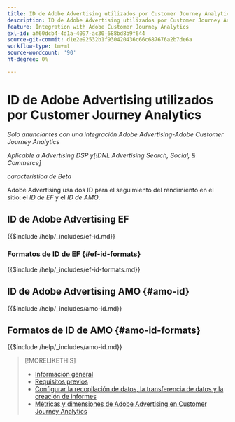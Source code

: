 ```yaml
---
title: ID de Adobe Advertising utilizados por Customer Journey Analytics
description: ID de Adobe Advertising utilizados por Customer Journey Analytics
feature: Integration with Adobe Customer Journey Analytics
exl-id: af60dcb4-4d1a-4097-ac30-688bd8b9f644
source-git-commit: d1e2e92532b1f930420436c66c687676a2b7de6a
workflow-type: tm+mt
source-wordcount: '90'
ht-degree: 0%

---
```


# ID de Adobe Advertising utilizados por Customer Journey Analytics

*Solo anunciantes con una integración Adobe Advertising-Adobe Customer Journey Analytics*

*Aplicable a Advertising DSP y[!DNL Advertising Search, Social, & Commerce]*

*característica de Beta*

Adobe Advertising usa dos ID para el seguimiento del rendimiento en el sitio: el *ID de EF* y el *ID de AMO*.

<!-- Rewrite for CJA:

When an ad impression occurs, Adobe Advertising creates the AMO ID and EF ID values and stores them. For click-through traffic, these IDs are included in the landing page URL using the `ef_id` and `s_kwcid` (for the AMO ID) query string parameters.

Adobe Advertising distinguishes between a click-through or view-through entry to the website using the following criteria:

* A view-through entry is captured when a user visits the site after viewing an ad but not clicking it. [!DNL Analytics] or Web SDK records a view-through if two conditions are met:

    * The visitor has no click-throughs for a [!DNL DSP] or [!DNL Search, Social, & Commerce] ad during the [click lookback window](/help/integrations/analytics/prerequisites.md#lookback-a4adc).

    * The visitor has seen at least one [!DNL DSP] ad during the [impression lookback window](/help/integrations/analytics/prerequisites.md#lookback-a4adc). The last impression is passed as the view-through.

* A click-through entry is captured when a site visitor clicks an ad before entering the site. [!DNL Analytics] or Web SDK captures a click-through when either of the following conditions occurs:

    * The URL includes an EF ID and AMO ID as added to the landing page URL by Adobe Advertising.

    * The URL contains no tracking codes, but the Adobe Advertising JavaScript code detects a click within the last two minutes.

![Adobe Advertising view-based [!DNL Analytics] integration](/help/integrations/assets/a4adc-view-through-process.png)

*Figure 1: Adobe Advertising view-based [!DNL Analytics] integration*

![Adobe Advertising click URL-based [!DNL Analytics] integration](/help/integrations/assets/a4adc-click-through-process.png)

*Figure 2: Adobe Advertising click URL-based [!DNL Analytics] integration*

-->

## ID de Adobe Advertising EF

{{$include /help/_includes/ef-id.md}}

### Formatos de ID de EF {#ef-id-formats}

{{$include /help/_includes/ef-id-formats.md}}

## ID de Adobe Advertising AMO {#amo-id}

{{$include /help/_includes/amo-id.md}}

## Formatos de ID de AMO {#amo-id-formats}

{{$include /help/_includes/amo-id.md}}

<!-- rewrite for CJA:

### AMO ID Dimension in [!DNL Customer Journey Analytics]

In Analytics reports, you can find AMO ID data by searching for the [!UICONTROL AMO ID] dimension and using the [!UICONTROL AMO ID Instances] metric. The [!UICONTROL AMO ID] dimension houses all AMO ID values captured, whereas the [!UICONTROL AMO ID Instances] metric indicates how often an AMO ID value was captured by the site. For example, if the same search ad was clicked four times but Analytics tracked seven site entries, then [!UICONTROL AMO ID Instances] would be seven (7) and [!UICONTROL Clicks] would be four (4).

For any reporting or auditing within [!DNL Analytics], the best practice is to use the AMO ID along with its corresponding instance. For more information, see "[Click-Through Data Validation for [!DNL Analytics for Advertising]](data-variances.md#data-validation)" in "Expected Data Variances Between [!DNL Analytics] and Adobe Advertising."

-->

>[!MORELIKETHIS]
>
>* [Información general](overview.md)
>* [Requisitos previos](prerequisites.md)
>* [Configurar la recopilación de datos, la transferencia de datos y la creación de informes](set-up.md)
>* [Métricas y dimensiones de Adobe Advertising en Customer Journey Analytics](advertising-data-in-cja.md)
